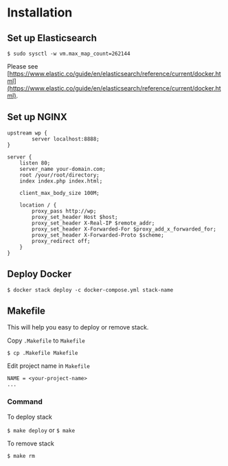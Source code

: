 # Installation

## Set up Elasticsearch

`$ sudo sysctl -w vm.max_map_count=262144`

Please see [https://www.elastic.co/guide/en/elasticsearch/reference/current/docker.html](https://www.elastic.co/guide/en/elasticsearch/reference/current/docker.html).

## Set up NGINX

```
upstream wp {
        server localhost:8888;
}

server {
    listen 80;
    server_name your-domain.com;
    root /your/root/directory;
    index index.php index.html;

    client_max_body_size 100M;

    location / {
        proxy_pass http://wp;
        proxy_set_header Host $host;
        proxy_set_header X-Real-IP $remote_addr;
        proxy_set_header X-Forwarded-For $proxy_add_x_forwarded_for;
        proxy_set_header X-Forwarded-Proto $scheme;
        proxy_redirect off;
    }
}
```

## Deploy Docker 

`$ docker stack deploy -c docker-compose.yml stack-name`

## Makefile

This will help you easy to deploy or remove stack.

Copy `.Makefile` to `Makefile`

`$ cp .Makefile Makefile`

Edit project name in `Makefile`

```
NAME = <your-project-name>
...
```

### Command

To deploy stack

`$ make deploy` or `$ make`

To remove stack

`$ make rm`
